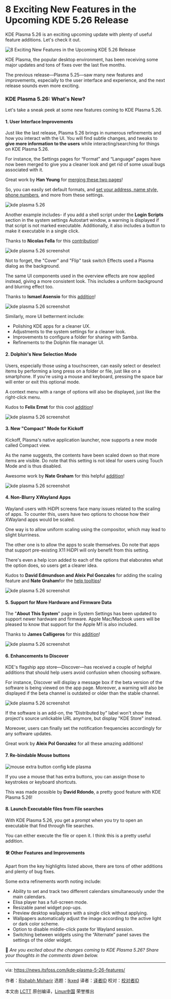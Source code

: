 [#]: subject: "8 Exciting New Features in the Upcoming KDE 5.26 Release"
[#]: via: "https://news.itsfoss.com/kde-plasma-5-26-features/"
[#]: author: "Rishabh Moharir https://news.itsfoss.com/author/rishabh/"
[#]: collector: "lkxed"
[#]: translator: " "
[#]: reviewer: " "
[#]: publisher: " "
[#]: url: " "

8 Exciting New Features in the Upcoming KDE 5.26 Release
======
KDE Plasma 5.26 is an exciting upcoming update with plenty of useful feature additions. Let's check it out.

![8 Exciting New Features in the Upcoming KDE 5.26 Release][1]

KDE Plasma, the popular desktop environment, has been receiving some major updates and tons of fixes over the last five months.

The previous release—Plasma 5.25—saw many new features and improvements, especially to the user interface and experience, and the next release sounds even more exciting.

### KDE Plasma 5.26: What's New?

Let's take a sneak peek at some new features coming to KDE Plasma 5.26.

#### 1. User Interface Improvements

Just like the last release, Plasma 5.26 brings in numerous refinements and how you interact with the UI. You will find subtle changes, and tweaks to **give more information to the users** while interacting/searching for things on KDE Plasma 5.26.

For instance, the Settings pages for “Format” and “Language” pages have now been merged to give you a cleaner look and get rid of some usual bugs associated with it.

Great work by **Han Young** for [merging these two pages][4]!

So, you can easily set default formats, and [set your address, name style, phone numbers][5], and more from these settings.

![kde plasma 5.26][6]

Another example includes- if you add a shell script under the **Login Scripts** section in the system settings Autostart window, a warning is displayed if that script is not marked executable. Additionally, it also includes a button to make it executable in a single click.

Thanks to **Nicolas Fella** for this [contribution][7]!

![kde plasma 5.26 screenshot][8]

Not to forget, the "Cover" and "Flip" task switch Effects used a Plasma dialog as the background.

The same UI components used in the overview effects are now applied instead, giving a more consistent look. This includes a uniform background and blurring effect too.

Thanks to **Ismael Asensio** for this [addition][9]!

![kde plasma 5.26 screenshot][10]

Similarly, more UI betterment include:

* Polishing KDE apps for a cleaner UX.
* Adjustments to the system settings for a cleaner look.
* Improvements to configure a folder for sharing with Samba.
* Refinements to the Dolphin file manager UI.

#### 2. Dolphin's New Selection Mode

Users, especially those using a touchscreen, can easily select or deselect items by performing a long press on a folder or file, just like on a smartphone. If you're using a mouse and keyboard, pressing the space bar will enter or exit this optional mode.

A context menu with a range of options will also be displayed, just like the right-click menu.

Kudos to **Felix Ernst** for this cool [addition][11]!

![kde plasma 5.26 screenshot][12]

#### 3. New "Compact" Mode for Kickoff 

Kickoff, Plasma's native application launcher, now supports a new mode called Compact view.

As the name suggests, the contents have been scaled down so that more items are visible. Do note that this setting is not ideal for users using Touch Mode and is thus disabled.

Awesome work by **Nate Graham** for this helpful [addition][13]!

![kde plasma 5.26 screenshot][14]

#### 4. Non-Blurry XWayland Apps

Wayland users with HiDPI screens face many issues related to the scaling of apps. To counter this, users have two options to choose how their XWayland apps would be scaled.

One way is to allow uniform scaling using the compositor, which may lead to slight blurriness.

The other one is to allow the apps to scale themselves. Do note that apps that support pre-existing X11 HiDPI will only benefit from this setting.

There's even a help icon added to each of the options that elaborates what the option does, so users get a clearer idea.

Kudos to **David Edmundson and Aleix Pol Gonzales** for adding the scaling feature and **Nate Graham**for the [help tooltips][15]!

![kde plasma 5.26 screenshot][16]

#### 5. Support for More Hardware and Firmware Data

The "**About This System**" page in System Settings has been updated to support newer hardware and firmware. Apple Mac/Macbook users will be pleased to know that support for the Apple M1 is also included.

Thanks to **James Calligeros** for this [addition][17]!

![kde plasma 5.26 screenshot][18]

#### 6. Enhancements to Discover

KDE's flagship app store—Discover—has received a couple of helpful additions that should help users avoid confusion when choosing software.

For instance, Discover will display a message box if the beta version of the software is being viewed on the app page. Moreover, a warning will also be displayed if the beta channel is outdated or older than the stable channel.

![kde plasma 5.26 screenshot][19]

If the software is an add-on, the “Distributed by” label won't show the project's source unlickable URL anymore, but display "KDE Store" instead.

Moreover, users can finally set the notification frequencies accordingly for any software updates.

Great work by **Aleix Pol Gonzalez** for all these amazing additions!

#### 7. Re-bindable Mouse buttons

![mouse extra button config kde plasma][20]

If you use a mouse that has extra buttons, you can assign those to keystrokes or keyboard shortcuts.

This was made possible by **David Rdondo**, a pretty good feature with KDE Plasma 5.26!

#### 8. Launch Executable files from File searches

With KDE Plasma 5.26, you get a prompt when you try to open an executable that find through file searches.

You can either execute the file or open it. I think this is a pretty useful addition.

#### 🛠️ Other Features and Improvements

Apart from the key highlights listed above, there are tons of other additions and plenty of bug fixes.

Some extra refinements worth noting include:

* Ability to set and track two different calendars simultaneously under the main calendars.
* Elisa player has a full-screen mode.
* Resizable panel widget pop-ups.
* Preview desktop wallpapers with a single click without applying.
* Wallpapers automatically adjust the image according to the active light or dark color scheme.
* Option to disable middle-click paste for Wayland session.
* Switching between widgets using the “Alternate” panel saves the settings of the older widget.

💬 *Are you excited about the changes coming to KDE Plasma 5.26? Share your thoughts in the comments down below.*

--------------------------------------------------------------------------------

via: https://news.itsfoss.com/kde-plasma-5-26-features/

作者：[Rishabh Moharir][a]
选题：[lkxed][b]
译者：[译者ID](https://github.com/译者ID)
校对：[校对者ID](https://github.com/校对者ID)

本文由 [LCTT](https://github.com/LCTT/TranslateProject) 原创编译，[Linux中国](https://linux.cn/) 荣誉推出

[a]: https://news.itsfoss.com/author/rishabh/
[b]: https://github.com/lkxed
[1]: https://news.itsfoss.com/content/images/size/w1200/2022/09/kde-5-26-release.png
[4]: https://invent.kde.org/plasma/plasma-workspace/-/merge_requests/1147
[5]: https://bugs.kde.org/show_bug.cgi?id=430801
[6]: https://news.itsfoss.com/content/images/2022/08/more-things-to-configure.webp
[7]: https://invent.kde.org/plasma/plasma-workspace/-/merge_requests/878
[8]: https://news.itsfoss.com/content/images/2022/08/needs-to-be-executable.webp
[9]: https://invent.kde.org/plasma/kdeplasma-addons/-/merge_requests/168
[10]: https://news.itsfoss.com/content/images/2022/08/switchui.webp
[11]: https://bugs.kde.org/show_bug.cgi?id=427202
[12]: https://news.itsfoss.com/content/images/2022/08/selection-mode-in-dolphin.jpeg
[13]: https://invent.kde.org/plasma/plasma-desktop/-/merge_requests/699
[14]: https://news.itsfoss.com/content/images/2022/08/compact_mode.png
[15]: https://invent.kde.org/plasma/kscreen/-/merge_requests/108
[16]: https://news.itsfoss.com/content/images/2022/08/kscreen-kcm-help-in-a-tooltip.webp
[17]: https://invent.kde.org/plasma/kinfocenter/-/merge_requests/104
[18]: https://news.itsfoss.com/content/images/2022/08/m1-in-about.webp
[19]: https://news.itsfoss.com/content/images/2022/08/bender-old-beta.jpeg
[20]: https://news.itsfoss.com/content/images/2022/09/kde-plasma-5-26-mouse-buttons.png
